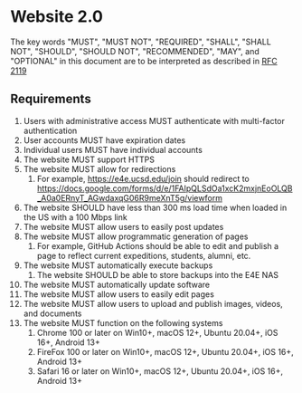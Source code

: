 # Website 2.0
The key words "MUST", "MUST NOT", "REQUIRED", "SHALL", "SHALL NOT", "SHOULD", "SHOULD NOT", "RECOMMENDED",  "MAY", and "OPTIONAL" in this document are to be interpreted as described in [RFC 2119](https://datatracker.ietf.org/doc/html/rfc2119)
## Requirements
1. Users with administrative access MUST authenticate with multi-factor authentication
2. User accounts MUST have expiration dates
3. Individual users MUST have individual accounts
4. The website MUST support HTTPS
5. The website MUST allow for redirections
    1. For example, https://e4e.ucsd.edu/join should redirect to https://docs.google.com/forms/d/e/1FAIpQLSdOa1xcK2mxjnEoOLQB_A0a0ERnyT_AGwdaxqG06R9meXnT5g/viewform
6. The website SHOULD have less than 300 ms load time when loaded in the US with a 100 Mbps link
7. The website MUST allow users to easily post updates
8. The website MUST allow programmatic generation of pages
    1. For example, GitHub Actions should be able to edit and publish a page to reflect current expeditions, students, alumni, etc.
9. The website MUST automatically execute backups
    1. The website SHOULD be able to store backups into the E4E NAS
10. The website MUST automatically update software
11. The website MUST allow users to easily edit pages
12. The website MUST allow users to upload and publish images, videos, and documents
13. The website MUST function on the following systems
    1. Chrome 100 or later on Win10+, macOS 12+, Ubuntu 20.04+, iOS 16+, Android 13+
    2. FireFox 100 or later on Win10+, macOS 12+, Ubuntu 20.04+, iOS 16+, Android 13+
    3. Safari 16 or later on Win10+, macOS 12+, Ubuntu 20.04+, iOS 16+, Android 13+
